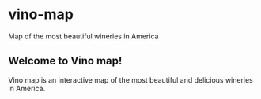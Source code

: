 # vino-map
Map of the most beautiful wineries in America
## Welcome to Vino map!
Vino map is an interactive map of the most beautiful and delicious wineries in America.
